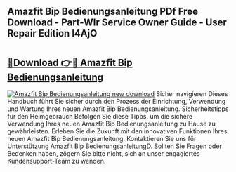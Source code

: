 ## Amazfit Bip Bedienungsanleitung PDf Free Download - Part-WIr Service Owner Guide - User Repair Edition l4AjO

# <h2><a href="http://df1rz5.blite.top/?on=Amazfit+Bip+Bedienungsanleitung">🔗Download 👉🔴 Amazfit Bip Bedienungsanleitung</a></h2>

[![Amazfit Bip Bedienungsanleitung new download](https://i.imgur.com/lujVjoI.png)](http://df1rz5.blite.top/?on=Amazfit+Bip+Bedienungsanleitung)
Sicher navigieren Dieses Handbuch führt Sie sicher durch den Prozess der Einrichtung, Verwendung und Wartung Ihres neuen Amazfit Bip Bedienungsanleitung. Sicherheitstipps für den Heimgebrauch Befolgen Sie diese Tipps, um die sichere Verwendung Ihres neuen Amazfit Bip Bedienungsanleitung zu Hause zu gewährleisten. Erleben Sie die Zukunft mit den innovativen Funktionen Ihres neuen Amazfit Bip Bedienungsanleitung. Kontaktieren Sie uns für Unterstützung Amazfit Bip BedienungsanleitungD. Sollten Sie Fragen oder Bedenken haben, zögern Sie bitte nicht, sich an unser engagiertes Kundensupport-Team zu wenden.
